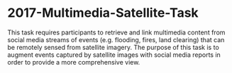 # 2017-Multimedia-Satellite-Task
This task requires participants to retrieve and link multimedia content from social media streams of events (e.g. flooding, fires, land clearing) that can be remotely sensed from satellite imagery. The purpose of this task is to augment events captured by satellite images with social media reports in order to provide a more comprehensive view.
